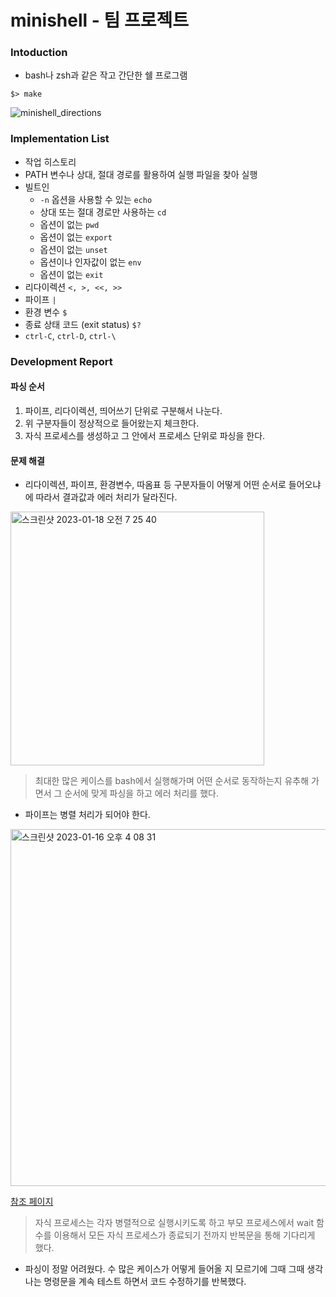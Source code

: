 # minishell - 팀 프로젝트
### Intoduction
- bash나 zsh과 같은 작고 간단한 쉘 프로그램
```
$> make
```
![minishell_directions](https://user-images.githubusercontent.com/69841779/211287293-3b0b73f6-ec0c-4532-9a45-de90007e83b8.gif)
### Implementation List
- 작업 히스토리
- PATH 변수나 상대, 절대 경로를 활용하여 실행 파일을 찾아 실행
- 빌트인
  - `-n` 옵션을 사용할 수 있는 `echo`
  - 상대 또는 절대 경로만 사용하는 `cd`
  - 옵션이 없는 `pwd`
  - 옵션이 없는 `export`
  - 옵션이 없는 `unset`
  - 옵션이나 인자값이 없는 `env`
  - 옵션이 없는 `exit`
- 리다이렉션 `<, >, <<, >>`
- 파이프 `|`
- 환경 변수 `$`
- 종료 상태 코드 (exit status) `$?`
- `ctrl-C`, `ctrl-D`, `ctrl-\`
### Development Report
#### 파싱 순서
1. 파이프, 리다이렉션, 띄어쓰기 단위로 구분해서 나눈다.
2. 위 구분자들이 정상적으로 들어왔는지 체크한다.
3. 자식 프로세스를 생성하고 그 안에서 프로세스 단위로 파싱을 한다.
#### 문제 해결
- 리다이렉션, 파이프, 환경변수, 따옴표 등 구분자들이 어떻게 어떤 순서로 들어오냐에 따라서 결과값과 에러 처리가 달라진다.
<img width="406" alt="스크린샷 2023-01-18 오전 7 25 40" src="https://user-images.githubusercontent.com/69841779/213025909-e8639894-1ffb-46f0-bee5-73799ca60434.png">

> 최대한 많은 케이스를 bash에서 실행해가며 어떤 순서로 동작하는지 유추해 가면서 그 순서에 맞게 파싱을 하고 에러 처리를 했다.
- 파이프는 병렬 처리가 되어야 한다.
<img width="571" alt="스크린샷 2023-01-16 오후 4 08 31" src="https://user-images.githubusercontent.com/69841779/212618154-42db0db6-1c56-498d-87e5-c0b1d6b73949.png">

[참조 페이지](http://web.cse.ohio-state.edu/~mamrak.1/CIS762/pipes_lab_notes.html)
  
> 자식 프로세스는 각자 병렬적으로 실행시키도록 하고 부모 프로세스에서 wait 함수를 이용해서 모든 자식 프로세스가 종료되기 전까지 반복문을 통해 기다리게 했다.
- 파싱이 정말 어려웠다. 수 많은 케이스가 어떻게 들어올 지 모르기에 그때 그때 생각나는 명령문을 계속 테스트 하면서 코드 수정하기를 반복했다.
